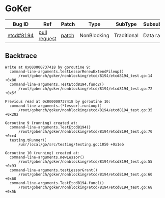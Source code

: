 
# GoKer

| Bug ID|  Ref | Patch | Type | SubType | SubsubType |
| ----  | ---- | ----  | ---- | ---- | ---- |
|[etcd#8194]|[pull request]|[patch]| NonBlocking | Traditional | Data race |

[etcd#8194]:(etcd8194_test.go)
[patch]:https://github.com/etcd-io/etcd/pull/8194/files
[pull request]:https://github.com/etcd-io/etcd/pull/8194
 

## Backtrace

```
Write at 0x000000737418 by goroutine 9:
  command-line-arguments.testLessorRenewExtendPileup()
      /root/gobench/goker/nonblocking/etcd/8194/etcd8194_test.go:14 +0x80
  command-line-arguments.TestEtcd8194.func2()
      /root/gobench/goker/nonblocking/etcd/8194/etcd8194_test.go:72 +0x5f

Previous read at 0x000000737418 by goroutine 10:
  command-line-arguments.(*lessor).runLoop()
      /root/gobench/goker/nonblocking/etcd/8194/etcd8194_test.go:35 +0x282

Goroutine 9 (running) created at:
  command-line-arguments.TestEtcd8194()
      /root/gobench/goker/nonblocking/etcd/8194/etcd8194_test.go:70 +0xc4
  testing.tRunner()
      /usr/local/go/src/testing/testing.go:1050 +0x1eb

Goroutine 10 (running) created at:
  command-line-arguments.newLessor()
      /root/gobench/goker/nonblocking/etcd/8194/etcd8194_test.go:55 +0x93
  command-line-arguments.testLessorGrant()
      /root/gobench/goker/nonblocking/etcd/8194/etcd8194_test.go:60 +0x60
  command-line-arguments.TestEtcd8194.func1()
      /root/gobench/goker/nonblocking/etcd/8194/etcd8194_test.go:68 +0x5b
```

